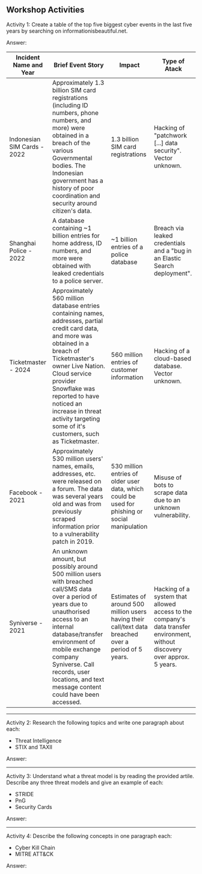 Workshop Activities
---
Activity 1: Create a table of the top five biggest cyber events in the last five years by searching on informationisbeautiful.net.

Answer:

| Incident Name and Year | Brief Event Story | Impact | Type of Atack |
|------------------------|-------------------|--------|---------------|
| Indonesian SIM Cards - 2022 | Approximately 1.3 billion SIM card registrations (including ID numbers, phone numbers, and more) were obtained in a breach of the various Governmental bodies. The Indonesian government has a history of poor coordination and security around citizen's data. | 1.3 billion SIM card registrations  | Hacking of "patchwork [...] data security". Vector unknown. |
| Shanghai Police - 2022 | A database containing ~1 billion entries for home address, ID numbers, and more were obtained with leaked credentials to a police server. | ~1 billion entries of a police database | Breach via leaked credentials and a "bug in an Elastic Search deployment". |
| Ticketmaster - 2024 | Approximately 560 million database entries containing names, addresses, partial credit card data, and more was obtained in a breach of Ticketmaster's owner Live Nation. Cloud service provider Snowflake was reported to have noticed an increase in threat activity targeting some of it's customers, such as Ticketmaster. | 560 million entries of customer information | Hacking of a cloud-based database. Vector unknown. |
| Facebook - 2021 | Approximately 530 million users' names, emails, addresses, etc. were released on a forum. The data was several years old and was from previously scraped information prior to a vulnerability patch in 2019. | 530 million entries of older user data, which could be used for phishing or social manipulation | Misuse of bots to scrape data due to an unknown vulnerability. |
| Syniverse - 2021 | An unknown amount, but possibly around 500 million users with breached call/SMS data over a period of years due to unauthorised access to an internal database/transfer environment of mobile exchange company Syniverse. Call records, user locations, and text message content could have been accessed. | Estimates of around 500 million users having their call/text data breached over a period of 5 years. | Hacking of a system that allowed access to the company's data transfer environment, without discovery over approx. 5 years. |

---
Activity 2: Research the following topics and write one paragraph about each:
- Threat Intelligence
- STIX and TAXII

Answer:

---
Activity 3: Understand what a threat model is by reading the provided artile. Describe any three threat models and give an example of each: 
- STRIDE
- PnG
- Security Cards

Answer:

---
Activity 4: Describe the following concepts in one paragraph each:
- Cyber Kill Chain
- MITRE ATT&CK

Answer:
